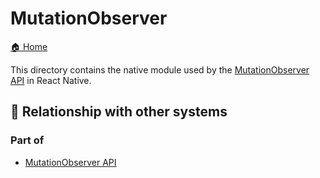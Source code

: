 # MutationObserver

[🏠 Home](../../../../../../../__docs__/README.md)

This directory contains the native module used by the
[MutationObserver API](https://developer.mozilla.org/en-US/docs/Web/API/MutationObserver)
in React Native.

## 🔗 Relationship with other systems

### Part of

- [MutationObserver API](../../../../../src/private/webapis/mutationobserver/__docs__/README.md)
